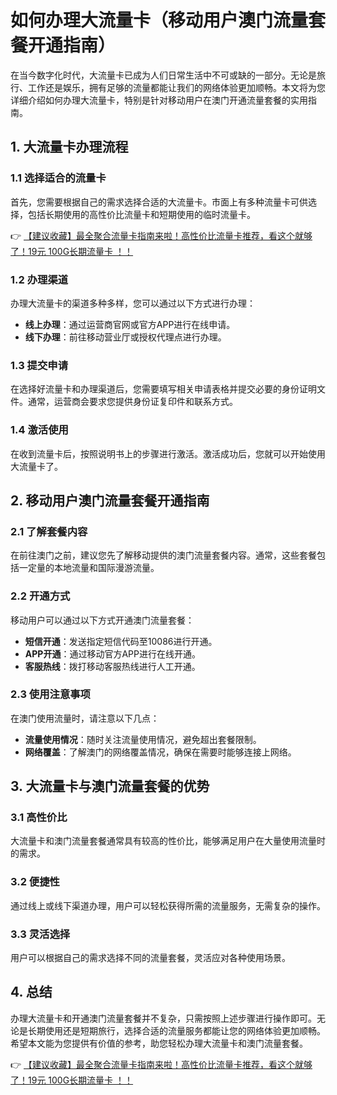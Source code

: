 # 如何办理大流量卡（移动用户澳门流量套餐开通指南）

在当今数字化时代，大流量卡已成为人们日常生活中不可或缺的一部分。无论是旅行、工作还是娱乐，拥有足够的流量都能让我们的网络体验更加顺畅。本文将为您详细介绍如何办理大流量卡，特别是针对移动用户在澳门开通流量套餐的实用指南。

## 1. 大流量卡办理流程

### 1.1 选择适合的流量卡
首先，您需要根据自己的需求选择合适的大流量卡。市面上有多种流量卡可供选择，包括长期使用的高性价比流量卡和短期使用的临时流量卡。

👉 [【建议收藏】最全聚合流量卡指南来啦！高性价比流量卡推荐，看这个就够了！19元 100G长期流量卡 ！！](https://bit.ly/Liuliangka)

### 1.2 办理渠道
办理大流量卡的渠道多种多样，您可以通过以下方式进行办理：
- **线上办理**：通过运营商官网或官方APP进行在线申请。
- **线下办理**：前往移动营业厅或授权代理点进行办理。

### 1.3 提交申请
在选择好流量卡和办理渠道后，您需要填写相关申请表格并提交必要的身份证明文件。通常，运营商会要求您提供身份证复印件和联系方式。

### 1.4 激活使用
在收到流量卡后，按照说明书上的步骤进行激活。激活成功后，您就可以开始使用大流量卡了。

## 2. 移动用户澳门流量套餐开通指南

### 2.1 了解套餐内容
在前往澳门之前，建议您先了解移动提供的澳门流量套餐内容。通常，这些套餐包括一定量的本地流量和国际漫游流量。

### 2.2 开通方式
移动用户可以通过以下方式开通澳门流量套餐：
- **短信开通**：发送指定短信代码至10086进行开通。
- **APP开通**：通过移动官方APP进行在线开通。
- **客服热线**：拨打移动客服热线进行人工开通。

### 2.3 使用注意事项
在澳门使用流量时，请注意以下几点：
- **流量使用情况**：随时关注流量使用情况，避免超出套餐限制。
- **网络覆盖**：了解澳门的网络覆盖情况，确保在需要时能够连接上网络。

## 3. 大流量卡与澳门流量套餐的优势

### 3.1 高性价比
大流量卡和澳门流量套餐通常具有较高的性价比，能够满足用户在大量使用流量时的需求。

### 3.2 便捷性
通过线上或线下渠道办理，用户可以轻松获得所需的流量服务，无需复杂的操作。

### 3.3 灵活选择
用户可以根据自己的需求选择不同的流量套餐，灵活应对各种使用场景。

## 4. 总结

办理大流量卡和开通澳门流量套餐并不复杂，只需按照上述步骤进行操作即可。无论是长期使用还是短期旅行，选择合适的流量服务都能让您的网络体验更加顺畅。希望本文能为您提供有价值的参考，助您轻松办理大流量卡和澳门流量套餐。

👉 [【建议收藏】最全聚合流量卡指南来啦！高性价比流量卡推荐，看这个就够了！19元 100G长期流量卡 ！！](https://bit.ly/Liuliangka)